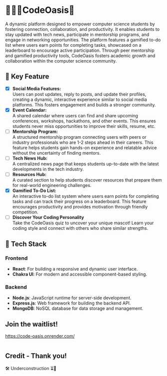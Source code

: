 # 🌴👩‍💻CodeOasis🍂 <br/>
A dynamic platform designed to empower computer science students by fostering connection, collaboration, and productivity. It enables students to stay updated with tech news, participate in mentorship programs, and engage in networking opportunities. The platform features a gamified to-do list where users earn points for completing tasks, showcased on a leaderboard to encourage active participation. Through peer mentorship and gamified productivity tools, CodeOasis fosters academic growth and collaboration within the computer science community.

## 🌟 Key Feature <br/>
* [x] **Social Media Features:** <br/>
Users can post updates, reply to posts, and update their profiles, creating a dynamic, interactive experience similar to social media platforms. This fosters engagement and builds a stronger community. <br/>
* [x] **Event Calendar:** <br/>
A shared calendar where users can find and share upcoming conferences, workshops, hackathons, and other events. This ensures students never miss opportunities to improve their skills, resume, etc. <br/>
* [ ] **Mentorship Program:** <br/>
A structured mentorship program connecting users with peers or industry professionals who are 1-2 steps ahead in their careers. This feature helps students gain hands-on experience and relatable advice without the uncertainty of finding mentors. <br/>
* [ ] **Tech News Hub:** <br/>
A centralized news page that keeps students up-to-date with the latest developments in the tech industry. <br/>
* [ ] **Resources Hub:** <br/>
A curated section to help students discover resources that prepare them for real-world engineering challenges.<br/>
* [x] **Gamified To-Do List:** <br/>
An interactive to-do list system where users earn points for completing tasks and can track their progress on a leaderboard. This feature encourages productivity and provides motivation through friendly competition.
* [ ] **Discover Your Coding Personality** <br/>
Take the CodeOasis quiz to uncover your unique mascot! Learn your coding style and connect with others who share similar strengths.

## 🚀 Tech Stack

### Frontend
- **React**: For building a responsive and dynamic user interface.
- **Chakra UI**: For modern and accessible component-based styling.

### Backend
- **Node.js**: JavaScript runtime for server-side development.
- **Express.js**: Web framework for building the backend API.
- **MongoDB**: NoSQL database for data storage and management.

## Join the waitlist!
https://code-oasis.onrender.com/
<!--## 🛠 Underconstruction ⏳👀</strong> -->
<div align="center" style=" align-items: center;">
  <span style="display:inline-block; width: 20px; align-items: center;"></span> <!-- Spacer -->
</div>


## Credit - Thank you!
🛠 Underconstruction ⏳👀
